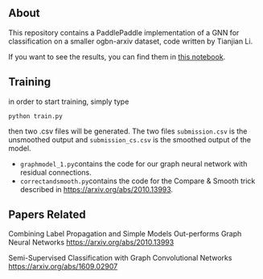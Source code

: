 ## About
This repository contains a PaddlePaddle implementation of a GNN for classification on a smaller ogbn-arxiv dataset, code written by Tianjian Li.  
  
  
If you want to see the results, you can find them in [this notebook](resgcn.ipynb). 

## Training
in order to start training, simply type 
```
python train.py
```
then two .csv files will be generated. The two files
`submission.csv` is the unsmoothed output and `submission_cs.csv` is the smoothed output of the model.

- `graphmodel_1.py`contains the code for our graph neural network with residual connections.  
- `correctandsmooth.py`contains the code for the Compare & Smooth trick described in https://arxiv.org/abs/2010.13993.


## Papers Related
Combining Label Propagation and Simple Models Out-performs Graph Neural Networks
https://arxiv.org/abs/2010.13993

Semi-Supervised Classification with Graph Convolutional Networks
https://arxiv.org/abs/1609.02907

